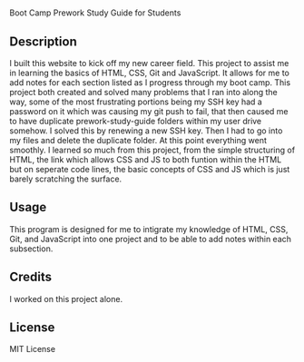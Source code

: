 # <chriscodinghub-Prework-study-guide>
Boot Camp Prework Study Guide for Students

## Description


I built this website to kick off my new career field. This project to assist me in learning the basics of HTML, CSS, Git and JavaScript. It allows for me to add notes for each section listed as I progress through my boot camp. This project both created and solved many problems that I ran into along the way, some of the most frustrating portions being my SSH key had a password on it which was causing my git push to fail, that then caused me to have duplicate prework-study-guide folders within my user drive somehow. I solved this by renewing a new SSH key. Then I had to go into my files and delete the duplicate folder. At this point everything went smoothly. I learned so much from this project, from the simple structuring of HTML, the link which allows CSS and JS to both funtion within the HTML but on seperate code lines, the basic concepts of CSS and JS which is just barely scratching the surface.



## Usage

This program is designed for me to intigrate my knowledge of HTML, CSS, Git, and JavaScript into one project and to be able to add notes within each subsection.

## Credits

I worked on this project alone.

## License

MIT License

